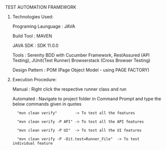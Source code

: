 TEST AUTOMATION FRAMEWORK

1. Technologies Used:

    Programing Launguage : JAVA
    
    Build Tool           : MAVEN
    
    JAVA SDK             : SDK 11.0.0
    
    Tools                : Serenity BDD with Cucumber Framework, RestAssured (API Testing), JUnit(Test Runner)
                           Browserstack (Cross Browser Testing)
                           
    Design Pattern       : POM (Page Object Model - using PAGE FACTORY)

2. Execution Procedure:

    Manual : Right click the respective runner class and run
    
    Automated : Navigate to project folder in Command Prompt and type the below commands given in quotes
    
         "mvn clean verify"        -> To test all the features
         
         "mvn clean verify -P API" -> To test all the API features
         
         "mvn clean verify -P UI"  -> To test all the UI features
         
         "mvn clean verify -P -Dit.test=Runner_File"  -> To test individual feature
         
